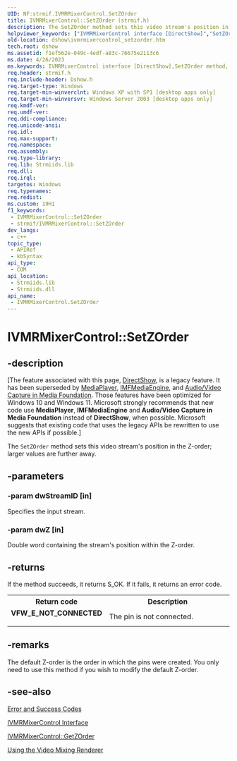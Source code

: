 ```yaml
---
UID: NF:strmif.IVMRMixerControl.SetZOrder
title: IVMRMixerControl::SetZOrder (strmif.h)
description: The SetZOrder method sets this video stream's position in the Z-order; larger values are further away.
helpviewer_keywords: ["IVMRMixerControl interface [DirectShow]","SetZOrder method","IVMRMixerControl.SetZOrder","IVMRMixerControl::SetZOrder","IVMRMixerControlSetZOrder","SetZOrder","SetZOrder method [DirectShow]","SetZOrder method [DirectShow]","IVMRMixerControl interface","dshow.ivmrmixercontrol_setzorder","strmif/IVMRMixerControl::SetZOrder"]
old-location: dshow\ivmrmixercontrol_setzorder.htm
tech.root: dshow
ms.assetid: f1ef562e-049c-4edf-a83c-76675e2113c6
ms.date: 4/26/2023
ms.keywords: IVMRMixerControl interface [DirectShow],SetZOrder method, IVMRMixerControl.SetZOrder, IVMRMixerControl::SetZOrder, IVMRMixerControlSetZOrder, SetZOrder, SetZOrder method [DirectShow], SetZOrder method [DirectShow],IVMRMixerControl interface, dshow.ivmrmixercontrol_setzorder, strmif/IVMRMixerControl::SetZOrder
req.header: strmif.h
req.include-header: Dshow.h
req.target-type: Windows
req.target-min-winverclnt: Windows XP with SP1 [desktop apps only]
req.target-min-winversvr: Windows Server 2003 [desktop apps only]
req.kmdf-ver: 
req.umdf-ver: 
req.ddi-compliance: 
req.unicode-ansi: 
req.idl: 
req.max-support: 
req.namespace: 
req.assembly: 
req.type-library: 
req.lib: Strmiids.lib
req.dll: 
req.irql: 
targetos: Windows
req.typenames: 
req.redist: 
ms.custom: 19H1
f1_keywords:
 - IVMRMixerControl::SetZOrder
 - strmif/IVMRMixerControl::SetZOrder
dev_langs:
 - c++
topic_type:
 - APIRef
 - kbSyntax
api_type:
 - COM
api_location:
 - Strmiids.lib
 - Strmiids.dll
api_name:
 - IVMRMixerControl.SetZOrder
---
```


# IVMRMixerControl::SetZOrder


## -description

\[The feature associated with this page, [DirectShow](/windows/win32/directshow/directshow), is a legacy feature. It has been superseded by [MediaPlayer](/uwp/api/Windows.Media.Playback.MediaPlayer), [IMFMediaEngine](/windows/win32/api/mfmediaengine/nn-mfmediaengine-imfmediaengine), and [Audio/Video Capture in Media Foundation](windows/win32/medfound/audio-video-capture-in-media-foundation). Those features have been optimized for Windows 10 and Windows 11. Microsoft strongly recommends that new code use **MediaPlayer**, **IMFMediaEngine** and **Audio/Video Capture in Media Foundation** instead of **DirectShow**, when possible. Microsoft suggests that existing code that uses the legacy APIs be rewritten to use the new APIs if possible.\]

The <code>SetZOrder</code> method sets this video stream's position in the Z-order; larger values are further away.

## -parameters

### -param dwStreamID [in]

Specifies the input stream.

### -param dwZ [in]

Double word containing the stream's position within the Z-order.

## -returns

If the method succeeds, it returns S_OK. If it fails, it returns an error code.

<table>
<tr>
<th>Return code</th>
<th>Description</th>
</tr>
<tr>
<td width="40%">
<dl>
<dt><b>VFW_E_NOT_CONNECTED</b></dt>
</dl>
</td>
<td width="60%">
The pin is not connected.

</td>
</tr>
</table>

## -remarks

The default Z-order is the order in which the pins were created. You only need to use this method if you wish to modify the default Z-order.

## -see-also

<a href="/windows/desktop/DirectShow/error-and-success-codes">Error and Success Codes</a>



<a href="/windows/desktop/api/strmif/nn-strmif-ivmrmixercontrol">IVMRMixerControl Interface</a>



<a href="/windows/desktop/api/strmif/nf-strmif-ivmrmixercontrol-getzorder">IVMRMixerControl::GetZOrder</a>



<a href="/windows/desktop/DirectShow/using-the-video-mixing-renderer">Using the Video Mixing Renderer</a>